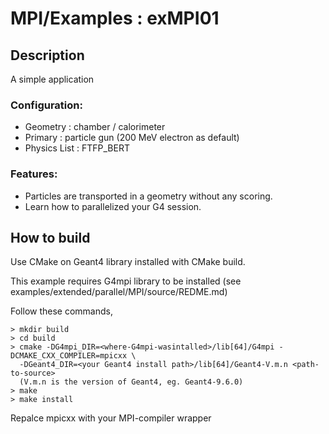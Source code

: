MPI/Examples : exMPI01
======================

Description
-----------
A simple application

### Configuration:

- Geometry     : chamber / calorimeter
- Primary      : particle gun (200 MeV electron as default)
- Physics List : FTFP_BERT

### Features:

- Particles are transported in a geometry without any scoring.
- Learn how to parallelized your G4 session.


How to build
------------
Use CMake on Geant4 library installed with CMake build.

This example requires G4mpi library to be installed
(see examples/extended/parallel/MPI/source/REDME.md)

Follow these commands,

    > mkdir build
    > cd build
    > cmake -DG4mpi_DIR=<where-G4mpi-wasintalled>/lib[64]/G4mpi -DCMAKE_CXX_COMPILER=mpicxx \
      -DGeant4_DIR=<your Geant4 install path>/lib[64]/Geant4-V.m.n <path-to-source>
      (V.m.n is the version of Geant4, eg. Geant4-9.6.0)
    > make
    > make install

Repalce mpicxx with your MPI-compiler wrapper

